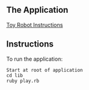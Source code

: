 ## The Application
[Toy Robot Instructions](https://github.com/DiscoverRedwolf/toyrobot)

## Instructions

To run the application:
~~~~
Start at root of application
cd lib
ruby play.rb
~~~~

<!-- To run tests:
~~~~
Start at root of application
bundle exec rspec
~~~~ -->


<!--
TYPING MOVE 2,2,NORTH WILL STILL MOVE THE ROBOT
PLACE 0 0 NORTH WORKS. BUT NORTH DOES NOT REGISTER
PUT IN MORE INPUT VALIDATIONS
PUT IN MESSAGES
 -->
